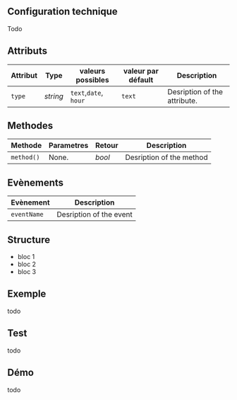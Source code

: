 ## Configuration technique
Todo

## Attributs
<table>
	<thead>
		<tr>
          <th>Attribut</th>
          <th>Type</th>
          <th>valeurs possibles</th>
          <th>valeur par défault</th>
          <th>Description</th>
      </tr>
    </thead>
    <tbody>
      <tr>
          <td><code>type</code></td>
          <td><i>string</i></td>
          <td><code>text</code>,<code>date</code>, <code>hour</code></td>
          <td><code>text</code></td>
          <td>Desription of the attribute.</td>
      </tr>
   </tbody>
</table>

## Methodes
<table>
	<thead>
		<tr>
          <th>Methode</th>
          <th>Parametres</th>
          <th>Retour</th>
          <th>Description</th>
      </tr>
    </thead>
    <tbody>
      <tr>
          <td><code>method()</code></td>
          <td>None.</td>
          <td><i>bool</i></td>
          <td>Desription of the method</td>
      </tr>
   </tbody>
</table>

## Evènements
<table>
	<thead>
		<tr>
          <th>Evènement</th>
          <th>Description</th>
      </tr>
    </thead>
    <tbody>
      <tr>
          <td><code>eventName</code></td>
          <td>Desription of the event</td>
      </tr>
   </tbody>
</table>

## Structure
- bloc 1
- bloc 2
- bloc 3

## Exemple
todo
## Test
todo
## Démo
todo